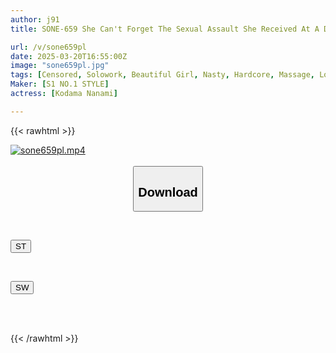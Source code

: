 ```yaml
---
author: j91
title: SONE-659 She Can't Forget The Sexual Assault She Received At A Dishonest Oil Massage Parlor... When Her Crotch Is Massaged With A Slippery Massage, She Arches Her Back And Cums Like Crazy - Nanami Kodama

url: /v/sone659pl
date: 2025-03-20T16:55:00Z
image: "sone659pl.jpg"
tags: [Censored, Solowork, Beautiful Girl, Nasty, Hardcore, Massage, Lotion]
Maker: [S1 NO.1 STYLE]
actress: [Kodama Nanami]

---
```



{{< rawhtml >}}

<div class="video" data-videoid="9PxwdzPWWOUB3R">
    <a href="javascript:;">
        <img src="/v/sone659pl/sone659pl.jpg" width="WIDTH" height="HEIGHT" alt="sone659pl.mp4" loading="lazy">
    </a>
</div>

<script type="text/javascript" src="https://j91.asia/asset/on-demand-st.js"></script>

<br>
  <link rel="stylesheet" href="https://j91.asia/asset/bs5.css">
  
  <center>
  <button class="btn btn-primary" type="button" data-bs-toggle="collapse" data-bs-target=".multi-collapse" aria-expanded="false" aria-controls="multiCollapseExample1 multiCollapseExample2"><h2>Download</h2></button></center>
</p>
<div class="row">
  <div class="col">
    <div class="collapse multi-collapse" id="multiCollapseExample1">
      <div class="card card-body">
	      	      <br>
<div class="buttons">  
<p><a href="/v/sone659pl/st.html" target="_blank"><button class="btn-hover color-3"><i class="fa fa-download"></i> ST</button></a></p></div>
    </div>
  </div>
</div>
  <div class="col">
    <div class="collapse multi-collapse" id="multiCollapseExample2">
      <div class="card card-body">
	      <br>
<div class="buttons">
<p><a href="/v/sone659pl/sw.html" target="_blank"><button class="btn-hover color-2"><i class="fa fa-download"></i> SW</button></a></p></div>
<br><br>
      </div>
    </div>
  </div>
</div>

{{< /rawhtml >}}